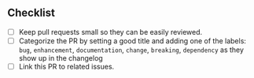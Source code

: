 <!--
Thank you for your pull request. Please provide a description above and
review the checklist below.
-->

## Checklist
<!--
Remove items that do not apply. For completed items, change [ ] to [x].
-->

- [ ] Keep pull requests small so they can be easily reviewed.
- [ ] Categorize the PR by setting a good title and adding one of the labels:
      `bug`, `enhancement`, `documentation`, `change`, `breaking`, `dependency`
      as they show up in the changelog
- [ ] Link this PR to related issues.

<!--
NOTE: these things are not required to open a PR and can be done afterwards,
while the PR is open.
-->
